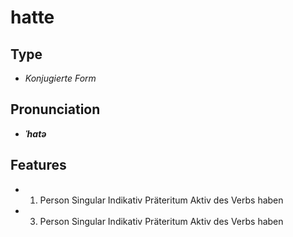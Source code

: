 # hatte
## Type
- _Konjugierte Form_
## Pronunciation
- **_ˈhatə_**
## Features
- 1. Person Singular Indikativ Präteritum Aktiv des Verbs haben
- 3. Person Singular Indikativ Präteritum Aktiv des Verbs haben
